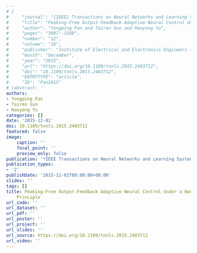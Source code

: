 ```yaml
---
# {
#     "journal": "{IEEE} Transactions on Neural Networks and Learning Systems",
#     "title": "Peaking-Free Output-Feedback Adaptive Neural Control Under a Nonseparation Principle",
#     "author": "Yongping Pan and Tairen Sun and Haoyong Yu",
#     "pages": "3097--3108",
#     "number": "12",
#     "volume": "26",
#     "publisher": "Institute of Electrical and Electronics Engineers ({IEEE})",
#     "month": "December",
#     "year": "2015",
#     "url": "https://doi.org/10.1109/tnnls.2015.2403712",
#     "doi": "10.1109/tnnls.2015.2403712",
#     "ENTRYTYPE": "article",
#     "ID": "Pan2015"
# }abstract: ''
authors:
- Yongping Pan
- Tairen Sun
- Haoyong Yu
categories: []
date: '2015-12-01'
doi: 10.1109/tnnls.2015.2403712
featured: false
image:
    caption: ''
    focal_point: ''
    preview_only: false
publication: '*IEEE Transactions on Neural Networks and Learning Systems,December*'
publication_types:
- '2'
publishDate: '2015-12-01T00:00:00+08:00'
slides: ''
tags: []
title: Peaking-Free Output-Feedback Adaptive Neural Control Under a Nonseparation
    Principle
url_code: ''
url_dataset: ''
url_pdf: ''
url_poster: ''
url_project: ''
url_slides: ''
url_source: https://doi.org/10.1109/tnnls.2015.2403712
url_video: ''
---
```

